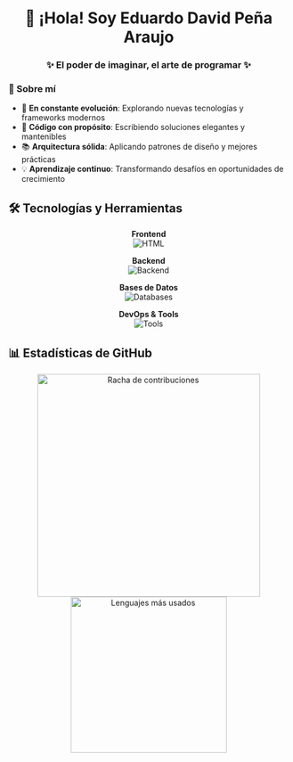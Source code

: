 <div align="center">

# 👋 ¡Hola! Soy Eduardo David Peña Araujo

### ✨ El poder de imaginar, el arte de programar ✨

</div>

### 🎯 Sobre mí

- 🚀 **En constante evolución**: Explorando nuevas tecnologías y frameworks modernos
- 🧹 **Código con propósito**: Escribiendo soluciones elegantes y mantenibles
- 📚 **Arquitectura sólida**: Aplicando patrones de diseño y mejores prácticas
- 💡 **Aprendizaje continuo**: Transformando desafíos en oportunidades de crecimiento

## 🛠️ Tecnologías y Herramientas

<div align="center">

**Frontend**  
![HTML](https://skillicons.dev/icons?i=html,css,js,ts,tailwind,react,vite,astro)

**Backend**  
![Backend](https://skillicons.dev/icons?i=java,python,nodejs,express,spring,nextjs,fastapi)

**Bases de Datos**  
![Databases](https://skillicons.dev/icons?i=postgres,mysql,supabase,mongodb)

**DevOps & Tools**  
![Tools](https://skillicons.dev/icons?i=git,vscode,pnpm,notion,docker,postman,figma,linux)

</div>

## 📊 Estadísticas de GitHub

<div align="center">
  <img width="400em" src="https://github-readme-streak-stats.herokuapp.com/?user=edavsys&theme=transparent&hide_border=true&locale=es" alt="Racha de contribuciones"/>
  <img width="280em" src="https://github-readme-stats.vercel.app/api/top-langs/?username=midudev&layout=compact&langs_count=8&theme=transparent&hide_border=true&locale=es" alt="Lenguajes más usados"/>
</div>
